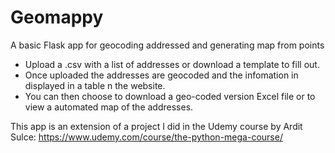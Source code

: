 # Geomappy 

A basic Flask app for geocoding addressed and generating map from points

- Upload a .csv with a list of addresses or download a template to fill out.
- Once uploaded the addresses are geocoded and the infomation in displayed in a table n the website.
- You can then choose to download a geo-coded version Excel file or to view a automated map of the addresses.

This app is an extension of a project I did in the Udemy course by Ardit Sulce:
https://www.udemy.com/course/the-python-mega-course/
